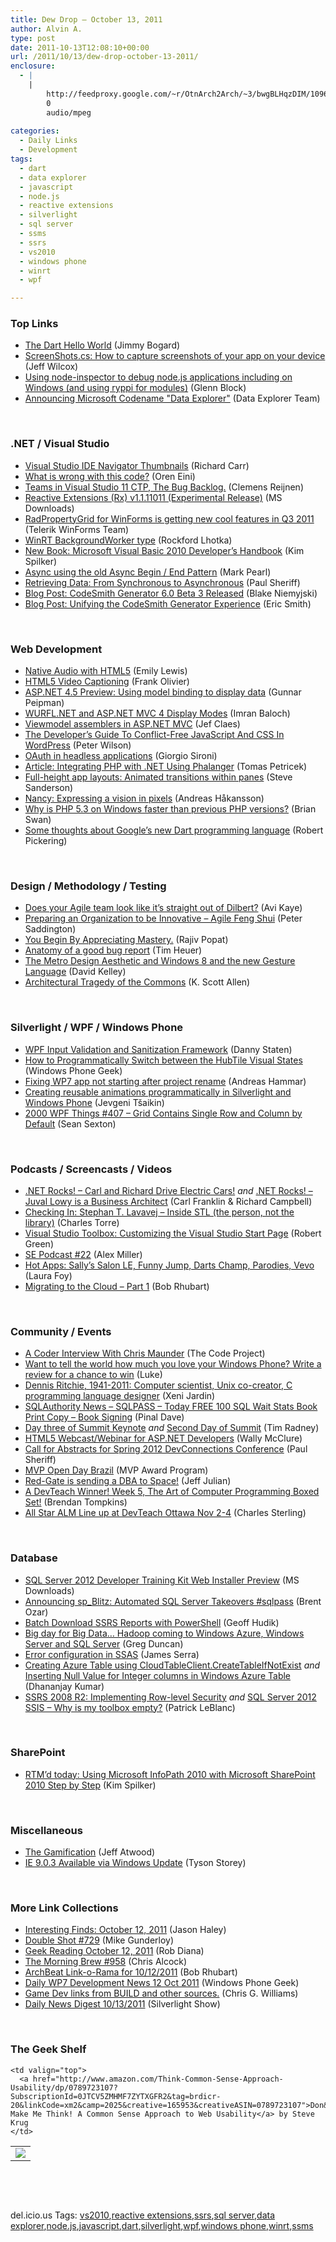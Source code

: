 ```yaml
---
title: Dew Drop – October 13, 2011
author: Alvin A.
type: post
date: 2011-10-13T12:08:10+00:00
url: /2011/10/13/dew-drop-october-13-2011/
enclosure:
  - |
    |
        http://feedproxy.google.com/~r/OtnArch2Arch/~3/bwgBLHqzDIM/10968797_cloud_migration_pt1_101211.mp3
        0
        audio/mpeg
        
categories:
  - Daily Links
  - Development
tags:
  - dart
  - data explorer
  - javascript
  - node.js
  - reactive extensions
  - silverlight
  - sql server
  - ssms
  - ssrs
  - vs2010
  - windows phone
  - winrt
  - wpf

---
```

### <a name="top"></a>Top Links

  * [The Dart Hello World][1] (Jimmy Bogard)
  * [ScreenShots.cs: How to capture screenshots of your app on your device][2] (Jeff Wilcox)
  * [Using node-inspector to debug node.js applications including on Windows (and using ryppi for modules)][3] (Glenn Block)
  * <a href="http://blogs.msdn.com/b/dataexplorer/archive/2011/10/12/announcing-microsoft-codename-quot-data-explorer-quot.aspx" target="_blank">Announcing Microsoft Codename "Data Explorer"</a> (Data Explorer Team)

&#160;

### <a name="dotnet"></a>.NET / Visual Studio

  * [Visual Studio IDE Navigator Thumbnails][4] (Richard Carr)
  * [What is wrong with this code?][5] (Oren Eini)
  * [Teams in Visual Studio 11 CTP, The Bug Backlog.][6] (Clemens Reijnen)
  * [Reactive Extensions (Rx) v1.1.11011 (Experimental Release)][7] (MS Downloads)
  * [RadPropertyGrid for WinForms is getting new cool features in Q3 2011][8] (Telerik WinForms Team)
  * [WinRT BackgroundWorker type][9] (Rockford Lhotka)
  * [New Book: Microsoft Visual Basic 2010 Developer’s Handbook][10] (Kim Spilker)
  * [Async using the old Async Begin / End Pattern][11] (Mark Pearl)
  * [Retrieving Data: From Synchronous to Asynchronous][12] (Paul Sheriff)
  * [Blog Post: CodeSmith Generator 6.0 Beta 3 Released][13] (Blake Niemyjski)
  * [Blog Post: Unifying the CodeSmith Generator Experience][14] (Eric Smith)

&#160;

### <a name="web"></a>Web Development

  * [Native Audio with HTML5][15] (Emily Lewis)
  * [HTML5 Video Captioning][16] (Frank Olivier)
  * [ASP.NET 4.5 Preview: Using model binding to display data][17] (Gunnar Peipman)
  * [WURFL.NET and ASP.NET MVC 4 Display Modes][18] (Imran Baloch)
  * [Viewmodel assemblers in ASP.NET MVC][19] (Jef Claes)
  * [The Developer’s Guide To Conflict-Free JavaScript And CSS In WordPress][20] (Peter Wilson)
  * [OAuth in headless applications][21] (Giorgio Sironi)
  * [Article: Integrating PHP with .NET Using Phalanger][22] (Tomas Petricek)
  * [Full-height app layouts: Animated transitions within panes][23] (Steve Sanderson)
  * [Nancy: Expressing a vision in pixels][24] (Andreas Håkansson)
  * [Why is PHP 5.3 on Windows faster than previous PHP versions?][25] (Brian Swan)
  * [Some thoughts about Google’s new Dart programming language][26] (Robert Pickering)

&#160;

### <a name="design"></a>Design / Methodology / Testing

  * [Does your Agile team look like it’s straight out of Dilbert?][27] (Avi Kaye)
  * [Preparing an Organization to be Innovative – Agile Feng Shui][28] (Peter Saddington)
  * [You Begin By Appreciating Mastery.][29] (Rajiv Popat)
  * [Anatomy of a good bug report][30] (Tim Heuer)
  * [The Metro Design Aesthetic and Windows 8 and the new Gesture Language][31] (David Kelley)
  * [Architectural Tragedy of the Commons][32] (K. Scott Allen)

&#160;

### <a name="silverlight"></a>Silverlight / WPF / Windows Phone

  * [WPF Input Validation and Sanitization Framework][33] (Danny Staten)
  * [How to Programmatically Switch between the HubTile Visual States][34] (Windows Phone Geek)
  * [Fixing WP7 app not starting after project rename][35] (Andreas Hammar)
  * [Creating reusable animations programmatically in Silverlight and Windows Phone][36] (Jevgeni Tšaikin)
  * <a href="http://wpf.2000things.com/2011/10/13/407-grid-contains-single-row-and-column-by-default/" target="_blank">2000 WPF Things #407 – Grid Contains Single Row and Column by Default</a> (Sean Sexton)

&#160;

### <a name="podcasts"></a>Podcasts / Screencasts / Videos

  * <a href="http://www.dotnetrocks.com/default.aspx?ShowNum=706" target="_blank">.NET Rocks! &#8211; Carl and Richard Drive Electric Cars!</a> _and_ <a href="http://www.dotnetrocks.com/default.aspx?ShowNum=708" target="_blank">.NET Rocks! &#8211; Juval Lowy is a Business Architect</a> (Carl Franklin & Richard Campbell)
  * [Checking In: Stephan T. Lavavej &#8211; Inside STL (the person, not the library)][37] (Charles Torre)
  * [Visual Studio Toolbox: Customizing the Visual Studio Start Page][38] (Robert Green)
  * [SE Podcast #22][39] (Alex Miller)
  * [Hot Apps: Sally&#8217;s Salon LE, Funny Jump, Darts Champ, Parodies, Vevo][40] (Laura Foy)
  * [Migrating to the Cloud &#8211; Part 1][41] (Bob Rhubart)

&#160;

### <a name="events"></a>Community / Events

  * [A Coder Interview With Chris Maunder][42] (The Code Project)
  * [Want to tell the world how much you love your Windows Phone? Write a review for a chance to win][43] (Luke)
  * [Dennis Ritchie, 1941-2011: Computer scientist, Unix co-creator, C programming language designer][44] (Xeni Jardin)
  * [SQLAuthority News – SQLPASS – Today FREE 100 SQL Wait Stats Book Print Copy – Book Signing][45] (Pinal Dave)
  * [Day three of Summit Keynote][46] _and_ [Second Day of Summit][47] (Tim Radney)
  * [HTML5 Webcast/Webinar for ASP.NET Developers][48] (Wally McClure)
  * [Call for Abstracts for Spring 2012 DevConnections Conference][49] (Paul Sheriff)
  * [MVP Open Day Brazil][50] (MVP Award Program)
  * [Red-Gate is sending a DBA to Space!][51] (Jeff Julian)
  * [A DevTeach Winner! Week 5, The Art of Computer Programming Boxed Set!][52] (Brendan Tompkins)
  * [All Star ALM Line up at DevTeach Ottawa Nov 2-4][53] (Charles Sterling)

&#160;

### <a name="sql"></a>Database

  * [SQL Server 2012 Developer Training Kit Web Installer Preview][54] (MS Downloads)
  * [Announcing sp_Blitz: Automated SQL Server Takeovers #sqlpass][55] (Brent Ozar)
  * [Batch Download SSRS Reports with PowerShell][56] (Geoff Hudik)
  * [Big day for Big Data&#8230; Hadoop coming to Windows Azure, Windows Server and SQL Server][57] (Greg Duncan)
  * [Error configuration in SSAS][58] (James Serra)
  * [Creating Azure Table using CloudTableClient.CreateTableIfNotExist][59] _and_ [Inserting Null Value for Integer columns in Windows Azure Table][60] (Dhananjay Kumar)
  * <a href="http://www.sqlservercentral.com/blogs/sqldownsouth/archive/2011/10/13/ssrs-2008-r2_3A00_-implementing-row_2D00_level-security.aspx" target="_blank">SSRS 2008 R2: Implementing Row-level Security</a>&#160;_and_&#160;<a href="http://www.sqlservercentral.com/blogs/sqldownsouth/archive/2011/10/13/sql-server-2012-ssis-_1320_-why-is-my-toolbox-empty_3F00_.aspx" target="_blank">SQL Server 2012 SSIS – Why is my toolbox empty?</a> (Patrick LeBlanc)

&#160;

### <a name="sp"></a>SharePoint

  * [RTM’d today: Using Microsoft InfoPath 2010 with Microsoft SharePoint 2010 Step by Step][61] (Kim Spilker)

&#160;

### <a name="misc"></a>Miscellaneous

  * [The Gamification][62] (Jeff Atwood)
  * [IE 9.0.3 Available via Windows Update][63] (Tyson Storey)

&#160;

### <a name="links"></a>More Link Collections

  * [Interesting Finds: October 12, 2011][64] (Jason Haley)
  * [Double Shot #729][65] (Mike Gunderloy)
  * [Geek Reading October 12, 2011][66] (Rob Diana)
  * [The Morning Brew #958][67] (Chris Alcock)
  * [ArchBeat Link-o-Rama for 10/12/2011][68] (Bob Rhubart)
  * [Daily WP7 Development News 12 Oct 2011][69] (Windows Phone Geek)
  * [Game Dev links from BUILD and other sources.][70] (Chris G. Williams)
  * <a href="http://feedproxy.google.com/~r/silverlightshow/~3/Ba9XLJB7g2s/Daily-News-Digest-10-13-2011.aspx" target="_blank">Daily News Digest 10/13/2011</a> (Silverlight Show)

&#160;

### <a name="shelf"></a>The Geek Shelf

<table border="0" cellspacing="0" cellpadding="0">
  <tr>
    <td>
      <img data-recalc-dims="1" decoding="async" src="https://i0.wp.com/ecx.images-amazon.com/images/I/4189W8B2NXL._SL160_.jpg?w=660" />
    </td>
    
    <td valign="top">
      <a href="http://www.amazon.com/Think-Common-Sense-Approach-Usability/dp/0789723107?SubscriptionId=0JTCV5ZMHMF7ZYTXGFR2&tag=brdicr-20&linkCode=xm2&camp=2025&creative=165953&creativeASIN=0789723107">Don&#8217;t Make Me Think! A Common Sense Approach to Web Usability</a> by Steve Krug
    </td>
  </tr>
</table>

&#160;

<div style="padding-bottom: 0px; margin: 0px; padding-left: 0px; padding-right: 0px; display: inline; float: none; padding-top: 0px" id="scid:C16BAC14-9A3D-4c50-9394-FBFEF7A93539:ef796658-92d8-4c47-80a4-47f6250da6eb" class="wlWriterEditableSmartContent">
  <!--dotnetkickit-->
</div>

&#160;

<div style="padding-bottom: 0px; margin: 0px; padding-left: 0px; padding-right: 0px; display: inline; float: none; padding-top: 0px" id="scid:0767317B-992E-4b12-91E0-4F059A8CECA8:f5bc8b08-a6cf-4d66-9c14-c8db583f0f21" class="wlWriterEditableSmartContent">
  del.icio.us Tags: <a href="http://del.icio.us/popular/vs2010" rel="tag">vs2010</a>,<a href="http://del.icio.us/popular/reactive+extensions" rel="tag">reactive extensions</a>,<a href="http://del.icio.us/popular/ssrs" rel="tag">ssrs</a>,<a href="http://del.icio.us/popular/sql+server" rel="tag">sql server</a>,<a href="http://del.icio.us/popular/data+explorer" rel="tag">data explorer</a>,<a href="http://del.icio.us/popular/node.js" rel="tag">node.js</a>,<a href="http://del.icio.us/popular/javascript" rel="tag">javascript</a>,<a href="http://del.icio.us/popular/dart" rel="tag">dart</a>,<a href="http://del.icio.us/popular/silverlight" rel="tag">silverlight</a>,<a href="http://del.icio.us/popular/wpf" rel="tag">wpf</a>,<a href="http://del.icio.us/popular/windows+phone" rel="tag">windows phone</a>,<a href="http://del.icio.us/popular/winrt" rel="tag">winrt</a>,<a href="http://del.icio.us/popular/ssms" rel="tag">ssms</a>
</div>

 [1]: http://feedproxy.google.com/~r/LosTechies/~3/PpAaT3Jc3IQ/
 [2]: http://www.jeff.wilcox.name/2011/10/screenshots-cs-how-to-capture-screenshots-of-your-app-on-your-device/
 [3]: http://feedproxy.google.com/~r/CodeBetter/~3/ZaN2bqc7Blo/
 [4]: http://feedproxy.google.com/~r/BlackwaspLatestAdditions/~3/V1P8rJs_lFs/VSNavigatorThumbnails.aspx
 [5]: http://feedproxy.google.com/~r/AyendeRahien/~3/fdz_-830ik0/what-is-wrong-with-this-code
 [6]: http://feedproxy.google.com/~r/clemensreijnen/qzrF/~3/IP32suV0cIQ/post.aspx
 [7]: http://www.microsoft.com/download/en/details.aspx?id=27724&WT.mc_id=rss_alldownloads_all
 [8]: http://feedproxy.google.com/~r/Telerik/~3/ovFd-f6jhiM/radpropertygrid-for-winforms-is-getting-new-cool-features-in-q3-2011.aspx
 [9]: http://www.lhotka.net/weblog/WinRTBackgroundWorkerType.aspx
 [10]: http://blogs.msdn.com/b/microsoft_press/archive/2011/10/13/new-book-microsoft-visual-basic-2010-developer-s-handbook.aspx
 [11]: http://geekswithblogs.net/MarkPearl/archive/2011/10/12/async-using-the-old-async-begin--end-pattern.aspx
 [12]: http://feedproxy.google.com/~r/PaulSheriffsOuterCircleBlog/~3/_CqOadjwp1g/retrieving-data-from-synchronous-to-asynchronous.aspx
 [13]: http://community.codesmithtools.com/CodeSmith_Official_7/b/announcements/archive/2011/10/12/codesmith-generator-6-0-beta-3-released.aspx
 [14]: http://community.codesmithtools.com/CodeSmith_Official_7/b/announcements/archive/2011/10/12/unifying-the-codesmith-generator-experience.aspx
 [15]: http://services.social.microsoft.com/feeds/FeedItem?feedId=00000000-0000-0000-0000-000000000000&itemId=c8e45e60-fff8-4690-9cd8-62e256495ac3&title=Native+Audio+with+HTML5&uri=http%3a%2f%2fmsdn.microsoft.com%2fen-us%2fscriptjunkie%2fhh527168.aspx&k=adkwcqG8z3a7KwdVaQ1097HSrPcfXtFFqhR6Bpbkw%2fo%3d
 [16]: http://blogs.msdn.com/b/ie/archive/2011/10/12/html5-video-captioning.aspx
 [17]: http://feedproxy.google.com/~r/gunnarpeipman/~3/mxlGO6QtB7k/asp-net-4-5-preview-using-model-binding-to-display-data.aspx
 [18]: http://weblogs.asp.net/imranbaloch/archive/2011/10/12/wurfl-net-and-asp-net-mvc-4-display-modes.aspx
 [19]: http://feedproxy.google.com/~r/DiaryOfAnetDeveloperByJefClaes/~3/uUVIQKMIKDg/viewmodel-assemblers-in-aspnet-mvc.html
 [20]: http://www.smashingmagazine.com/2011/10/12/the-developers-guide-to-conflict-free-javascript-and-css-in-wordpress/
 [21]: http://feeds.dzone.com/~r/zones/css/~3/e-O9kOBxrUs/oauth-headless-applications
 [22]: http://www.infoq.com/articles/Phalanger
 [23]: http://feeds.codeville.net/~r/SteveCodeville/~3/lj3F4VkVV88/
 [24]: http://feedproxy.google.com/~r/ElegantCode/~3/SWkMqlAuWUk/
 [25]: http://blogs.msdn.com/b/brian_swan/archive/2011/10/12/why-is-php-5-3-on-windows-faster-than-previous-php-versions.aspx
 [26]: http://strangelights.com/blog/archive/2011/10/12/some-thoughts-about-googlersquos-new-dart-programming-language.aspx
 [27]: http://feedproxy.google.com/~r/Typemock/~3/tAHpcbmhPpU/
 [28]: http://feedproxy.google.com/~r/agilescout/~3/M5R0Kb3cCqA/
 [29]: http://www.thousandtyone.com/blog/YouBeginByAppreciatingMastery.aspx
 [30]: http://feeds.timheuer.com/~r/timheuer/~3/LvieKE9ucB0/anatomy-of-a-good-bug-report.aspx
 [31]: http://hackingsilverlight.blogspot.com/2011/10/metro-design-aesthetic-and-windows-8.html
 [32]: http://odetocode.com/Blogs/scott/archive/2011/10/11/architectural-tragedy-of-the-commons.aspx
 [33]: http://www.codeproject.com/KB/WPF/ValidateSanitizeMVVM.aspx
 [34]: http://www.windowsphonegeek.com/articles/How-to-Programmatically-switch-the-HubTile-Visual-States
 [35]: http://feedproxy.google.com/~r/jayway/posts/~3/K6UFx5H4IMo/
 [36]: http://feeds.dzone.com/~r/zones/dotnet/~3/mKW-PqP_oVk/creating-reusable-animations
 [37]: http://channel9.msdn.com/Shows/Checking-In-with-Erik-Meijer/Checking-In-Stephan-T-Lavavej-Inside-STL-the-person-not-the-library
 [38]: http://channel9.msdn.com/Shows/Visual-Studio-Toolbox/Visual-Studio-Toolbox-Customizing-the-Visual-Studio-Start-Page
 [39]: http://blog.stackoverflow.com/2011/10/se-podcast-22/
 [40]: http://channel9.msdn.com/Shows/Hot-Apps/Hot-Apps-Sallys-Salon-LE-Funny-Jump-Darts-Champ-Parodies-Vevo
 [41]: http://feedproxy.google.com/~r/OtnArch2Arch/~3/bwgBLHqzDIM/10968797_cloud_migration_pt1_101211.mp3
 [42]: http://www.codeproject.com/KB/interviews/Interview-Chris-Maunder.aspx
 [43]: http://www.mykindofphone.com/want-to-tell-the-world-how-much-you-love-your-windows-phone-write-a-review-for-a-chance-to-win
 [44]: http://feedproxy.google.com/~r/boingboing/iBag/~3/KjNJBKH2fQI/dennis-ritchie-1941-2011-computer-scientist-unix-co-creator-c-co-inventor.html
 [45]: http://blog.sqlauthority.com/2011/10/13/sqlauthority-news-sqlpass-today-free-100-sql-wait-stats-book-print-copy/
 [46]: http://www.sqlservercentral.com/blogs/timradney/archive/2011/10/12/day-three-of-summit-keynote.aspx
 [47]: http://www.sqlservercentral.com/blogs/timradney/archive/2011/10/12/second-day-of-summit.aspx
 [48]: http://morewally.com/cs/blogs/wallym/archive/2011/10/12/html5-webcast-webinar-for-asp-net-developers.aspx
 [49]: http://feedproxy.google.com/~r/PaulSheriffsOuterCircleBlog/~3/yVa7ZlnyuEg/call-for-abstracts-for-spring-2012-devconnections-conference.aspx
 [50]: http://blogs.msdn.com/b/mvpawardprogram/archive/2011/10/12/mvp-open-day-brazil.aspx
 [51]: http://geekswithblogs.net/jjulian/archive/2011/10/12/147279.aspx
 [52]: http://feedproxy.google.com/~r/CodeBetter/~3/7vitbEqF4P4/
 [53]: http://blogs.msdn.com/b/visualstudioalm/archive/2011/10/12/all-star-alm-line-up-at-devteach-ottawa-nov-2-4.aspx
 [54]: http://www.microsoft.com/download/en/details.aspx?id=27721&WT.mc_id=rss_alldownloads_all
 [55]: http://feedproxy.google.com/~r/BrentOzar-SqlServerDba/~3/xIgMW4yqjps/
 [56]: http://feedproxy.google.com/~r/thnk2wn/~3/3x-tJQAW2A8/batch-download-ssrs-reports-with-powershell.html
 [57]: http://coolthingoftheday.blogspot.com/2011/10/big-day-for-big-data-hadoop-coming-to.html
 [58]: http://www.sqlservercentral.com/blogs/jamesserra/archive/2011/10/12/error-configuration-in-ssas.aspx
 [59]: http://debugmode.net/2011/10/12/creating-azure-table-using-cloudtableclient-createtableifnotexist/
 [60]: http://debugmode.net/2011/10/13/inserting-null-value-for-integer-columns-in-windows-azure-table/
 [61]: http://blogs.msdn.com/b/microsoft_press/archive/2011/10/12/rtm-d-today-using-microsoft-infopath-2010-with-microsoft-sharepoint-2010-step-by-step.aspx
 [62]: http://www.codinghorror.com/blog/2011/10/the-gamification.html
 [63]: http://blogs.msdn.com/b/ie/archive/2011/10/12/ie-9-0-3-available-via-windows-update.aspx
 [64]: http://jasonhaley.com/blog/post.aspx?id=d3671b19-bfbe-4796-91a2-24ccbece30cd
 [65]: http://afreshcup.com/home/2011/10/13/double-shot-729.html
 [66]: http://feedproxy.google.com/~r/RegularGeek/~3/p5Ef1GUO9Y0/
 [67]: http://feedproxy.google.com/~r/ReflectivePerspective/~3/tGogZU-32CM/
 [68]: http://feedproxy.google.com/~r/brhubartOTN/~3/Zgmr4w3x7b0/archbeat_link_o_rama_for9
 [69]: http://www.windowsphonegeek.com/news/daily-wp7-development-news-12-oct-2011
 [70]: http://feedproxy.google.com/~r/ChrisGWilliams/~3/rSOHhot4OhI/147277.aspx